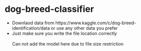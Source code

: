 # dog-breed-classifier
<ul><li>Downlaod data from https://www.kaggle.com/c/dog-breed-identification/data or use any other data you prefer <li> Just make sure you write the file location correctly<br><br>Can not add the model here due to file size restriction
